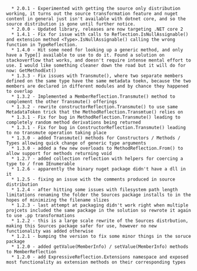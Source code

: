       * 2.0.1 - Experimented with getting the source only distribution working, it turns out the source transformation feature and nuget content in general just isn't available with dotnet core, and so the source distribution is gone until further notice.
      * 2.0.0 - Updated library, releases are now targeting .NET core 2
      * 1.4.1 - Fix for issue with calls to Reflection.IsNullAssignable() and extension method <Type>.IsNullAssignable() calling the wrong function in TypeReflection.
      * 1.4.0 - Hit some need for looking up a generic method, and only have a Type[] available to use to do it. Found a solution on stackoverflow that works, and doesn't require intense mental effort to use. I would like something cleaner down the road but it will do for now: GetMethodExt()
      * 1.3.3 - Fix issues with Transmute(), where two separate members defined on the same type have the same metadata toekn, because the two members are declared in different modules and by chance they happened to overlap
      * 1.3.2 - Implemented a MemberReflection.Transmute() method to complement the other Transmute() offerings
      * 1.3.2 - rewrite constructorReflection.Transmute() to use same MetadataToken trick that the MethodReflection.Transmtue() relies on
      * 1.3.1 - Fix for bug in MethodReflection.Transmute() leading to completely random method derivations being returned
      * 1.3.1 - Fix for bug in ConstructorReflection.Transmute() leading to no transmute operation taking place
      * 1.3.0 - added Transmute() methods for Constructors / Methods / Types allowing quick change of generic type arguments
      * 1.3.0 - added a few new overloads to MethodReflection.From() to allow support for methods returning void
      * 1.2.7 - added collection reflection with helpers for coercing a type to / from IEnumerable
      * 1.2.6 - apparently the binary nuget package didn't have a dll in it
      * 1.2.5 - fixing an issue with the comments produced in source distribution
      * 1.2.4 - after hitting some issues with filesystem path length limitations renaming the folder the Sources package installs to in the hopes of minimizing the filename slizes
      * 1.2.3 - last attempt at packaging didn't work right when multiple projcets included the same package in the solution so rewrote it again to use .pp transformations
      * 1.2.2 - this is a large scale rewrite of the Sources distrbution, making this Sources package safer for use, however no new functionality was added otherwise
      * 1.2.1 - bumping the version to fix some minor things in the soruce package
      * 1.2.0 - added getValue(MemberInfo) / setValue(MemberInfo) methods to MemberReflection
      * 1.2.0 - add ExpressiveReflection.Extensions namespace and exposed most functionality as extension methods on their corresponding types
